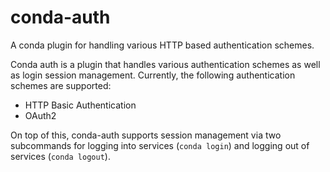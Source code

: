 # conda-auth

A conda plugin for handling various HTTP based authentication schemes.

Conda auth is a plugin that handles various authentication schemes as well as
login session management. Currently, the following authentication schemes are
supported:

- HTTP Basic Authentication
- OAuth2

On top of this, conda-auth supports session management via two subcommands
for logging into services (`conda login`) and logging out of services (`conda logout`).
